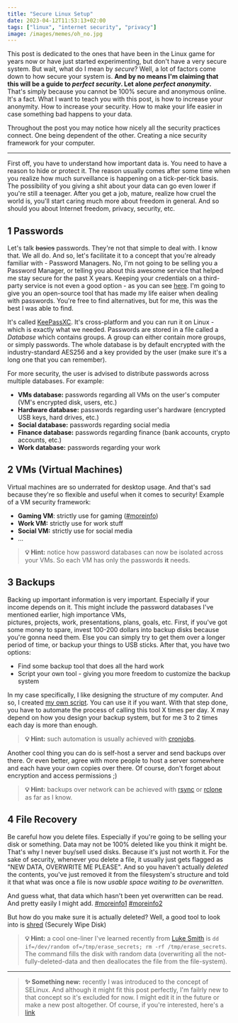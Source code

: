 ```yaml
---
title: "Secure Linux Setup"
date: 2023-04-12T11:53:13+02:00
tags: ["linux", "internet security", "privacy"]
image: /images/memes/oh_no.jpg
---
```


This post is dedicated to the ones that have been in the Linux game for years now or have just started experimenting, but don't have a very secure system. 
But wait, what do I mean by *secure*? Well, a lot of factors come down to how secure your system is. **And by no means I'm claiming that this will 
be a guide to *perfect security*. Let alone *perfect anonymity*.** That's simply because you cannot be 100% secure and anonymous online. It's a fact. 
What I want to teach you with this post, is how to increase your anonymity. How to increase your security. How to make your life easier in case something 
bad happens to your data. 

Throughout the post you may notice how nicely all the security practices connect. One being dependent of the other. Creating a nice security framework for your computer.

--- 

First off, you have to understand how important data is. You need to have a reason to hide or protect it. The reason usually comes after some time when you realize
how much surveillance is happening on a tick-per-tick basis. The possibility of you giving a shit about your data can go even lower if you're still a teenager. 
After you get a job, mature, realize how cruel the world is, you'll start caring much more about freedom in general. And so should you about Internet freedom, privacy, security, etc.

## 1 Passwords

Let's talk ~~basics~~ passwords. They're not that simple to deal with. I know that. We all do. And so, let's facilitate it to a concept that you're already familiar with - Password Managers. 
No, I'm not going to be selling you a Password Manager, or telling you about this awesome service that helped me stay secure for the past X years. Keeping your credentials on a third-party service is not even a good option - as you can see [here](https://www.youtube.com/watch?v=cRsn0PlnuvM). 
I'm going to give you an open-source tool that has made my life eaiser when dealing with passwords. You're free to find alternatives, but for me, this was the best I was able to find. 

It's called [KeePassXC](https://keepassxc.org/). It's cross-platform and you can run it on Linux - which is exactly what we needed. Passwords are stored in a file called a *Database* which contains groups. 
A group can either contain more groups, or simply passwords. The whole database is by default encrypted with the industry-standard AES256 and a key provided by the user (make sure it's a long one that you can remember).

For more security, the user is advised to distribute passwords across multiple databases. For example: 
 - **VMs database:** passwords regarding all VMs on the user's computer (VM's encrypted disk, users, etc.) 
 - **Hardware database:** passwords regarding user's hardware (encrypted USB keys, hard drives, etc.)  
 - **Social database:** passwords regarding social media 
 - **Finance database:** passwords regarding finance (bank accounts, crypto accounts, etc.) 
 - **Work database:** passwords regarding your work

## 2 VMs (Virtual Machines)

Virtual machines are so underrated for desktop usage. And that's sad because they're so flexible and useful when it comes to security!
Example of a VM security framework: 
 - **Gaming VM**: strictly use for gaming ([#moreinfo](https://www.youtube.com/watch?v=BNLnTCqUMyY))
 - **Work VM:** strictly use for work stuff
 - **Social VM:** strictly use for social media
 - ...

> **💡 Hint:** notice how password databases can now be isolated across your VMs. So each VM has only the passwords **it** needs.

## 3 Backups

Backing up important information is very important. Especially if your income depends on it. This might include the password databases I've mentioned earlier, high importance VMs,  
pictures, projects, work, presentations, plans, goals, etc. First, if you've got some money to spare, invest 100-200 dollars into backup disks because you're gonna need them. 
Else you can simply try to get them over a longer period of time, or backup your things to USB sticks. After that, you have two options: 
 - Find some backup tool that does all the hard work
 - Script your own tool - giving you more freedom to customize the backup system 

In my case specifically, I like designing the structure of my computer. And so, I created [my own script](https://gist.github.com/0xdeadbeer/1393329c9d08b858befe384cbf1e2142). You can use it if you want.
With that step done, you have to automate the process of calling this tool X times per day. X may depend on how you design your backup system, but for me 3 to 2 times each day is more than enough.

> **💡 Hint:** such automation is usually achieved with [cronjobs](https://victoria.dev/blog/a-cron-job-that-could-save-you-from-a-ransomware-attack/).

Another cool thing you can do is self-host a server and send backups over there. Or even better, agree with more people to host a server somewhere and each have your own copies over there. Of course, don't forget about encryption and access permissions ;)

> **💡 Hint:** backups over network can be achieved with [rsync](https://linux.die.net/man/1/rsync) or [rclone](https://rclone.org/) as far as I know. 


## 4 File Recovery

Be careful how you delete files. Especially if you're going to be selling your disk or something. Data may not be 100% deleted like you think it might be. That's why I never buy/sell used disks. Because it's just not worth it. 
For the sake of security, whenever you delete a file, it usually just gets flagged as "NEW DATA, OVERWRITE ME PLEASE". And so you haven't actually *deleted* the contents, you've just removed it from the filesystem's structure and told it that what was once a file is now *usable space waiting to be overwritten*.

And guess what, that data which hasn't been yet overwritten can be read. And pretty easily I might add. [#moreinfo1](https://www.youtube.com/watch?v=0WcrgvhO_mw) [#moreinfo2](https://wiki.archlinux.org/title/file_recovery)

But how do you make sure it is actually deleted? Well, a good tool to look into is [shred](https://wiki.archlinux.org/title/Securely_wipe_disk) (Securely Wipe Disk)

> **💡 Hint:** a cool one-liner I've learned recently from [Luke Smith](https://www.youtube.com/channel/UC2eYFnH61tmytImy1mTYvhA) is ```dd if=/dev/random of=/tmp/erase_secrets; rm -rf /tmp/erase_secrets```. The command fills the disk with random data (overwriting all the not-fully-deleted-data and then deallocates the file from the file-system). 

--- 


> **✨ Something new:** recently I was introduced to the concept of SELinux. And although it might fit this post perfectly, I'm failrly new to that concept so it's excluded for now. I might edit it in the future or make a new post altogether. Of course, if you're interested, here's a [link](https://selinuxproject.org/page/Main_Page)
